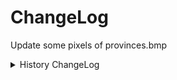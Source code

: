 # ChangeLog

Update some pixels of provinces.bmp

<details><summary>History ChangeLog</summary>

Initial release.

</details>
